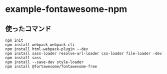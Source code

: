 # example-fontawesome-npm

## 使ったコマンド
```
npm init
npm install webpack webpack-cli
npm install html-webpack-plugin --dev
npm install sass-loader resolve-url-loader css-loader file-loader -dev
npm install sass
npm install --save-dev style-loader
npm install @fortawesome/fontawesome-free
```